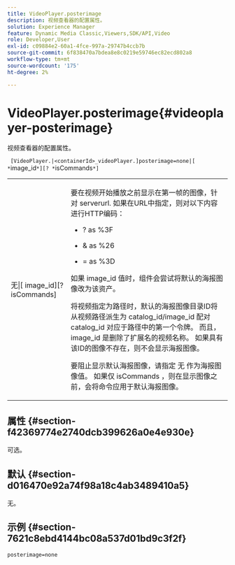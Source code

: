 ```yaml
---
title: VideoPlayer.posterimage
description: 视频查看器的配置属性。
solution: Experience Manager
feature: Dynamic Media Classic,Viewers,SDK/API,Video
role: Developer,User
exl-id: c09884e2-60a1-4fce-997a-29747b4ccb7b
source-git-commit: 6f838470a7bdea8e8c0219e59746ec82ecd802a8
workflow-type: tm+mt
source-wordcount: '175'
ht-degree: 2%

---
```


# VideoPlayer.posterimage{#videoplayer-posterimage}

视频查看器的配置属性。

` [VideoPlayer.|<containerId>_videoPlayer.]posterimage=none|[ *`image_id`*][? *`isCommands`*]`

<table id="table_C616483932C2482CA9794DDD7313FD7C"> 
 <tbody> 
  <tr> 
   <td colname="col1"> <p> <span class="codeph"> 无|[<span class="varname"> image_id</span>][?<span class="varname"> isCommands</span>]</span> </p> </td> 
   <td colname="col2"> <p> 要在视频开始播放之前显示在第一帧的图像，针对 <span class="codeph"> serverurl</span>. 如果在URL中指定，则对以下内容进行HTTP编码： </p> <p> 
     <ul id="ul_B38A687CEFE64C68A0B2C227A68A458F"> 
      <li id="li_E7AE1BDAC17E49E0B7ACF89C5C0529F0"> <p> <span class="codeph"> ?</span> as <span class="codeph"> %3F</span> </p> </li> 
      <li id="li_391CCF067F734480B2B4AFC9760C479A"> <p> <span class="codeph"> &amp;</span> as <span class="codeph"> %26</span> </p> </li> 
      <li id="li_6824B66A55554C5A8B12874DCF5BFAEE"> <p> <span class="codeph"> =</span> as <span class="codeph"> %3D</span> </p> </li> 
     </ul> </p> <p>如果 <span class="codeph"><span class="varname"> image_id</span></span> 值时，组件会尝试将默认的海报图像改为该资产。 </p> <p>将视频指定为路径时，默认的海报图像目录ID将从视频路径派生为 <span class="codeph"> catalog_id/image_id</span> 配对 <span class="codeph"> catalog_id</span> 对应于路径中的第一个令牌。 而且， <span class="codeph"> image_id</span> 是删除了扩展名的视频名称。 如果具有该ID的图像不存在，则不会显示海报图像。 </p> <p>要阻止显示默认海报图像，请指定 <span class="codeph"> 无</span> 作为海报图像值。 如果仅 <span class="codeph"><span class="varname"> isCommands</span></span> ，则在显示图像之前，会将命令应用于默认海报图像。 </p> </td> 
  </tr> 
 </tbody> 
</table>

## 属性 {#section-f42369774e2740dcb399626a0e4e930e}

可选。

## 默认 {#section-d016470e92a74f98a18c4ab3489410a5}

无。

## 示例 {#section-7621c8ebd4144bc08a537d01bd9c3f2f}

```
posterimage=none
```
